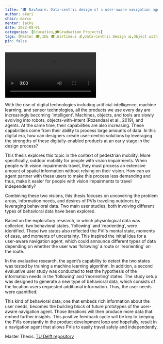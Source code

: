 ```yaml
---
title: "🎓 NavAware: Data-centric design of a user-aware navigation agent for blind mobility"
author: akari
chair: marco
mentor: jacky
date: 2022-08-01
categories: [Education,🎓Graduation Projects]
tags: [Master 🎓,IDE 🎓,Bartimeus 💰,Data-Centric Design 📊,Object with Intent 🪚, Visually Impaired People 🍎]
pin: false
---
```


<video src="https://repository.tudelft.nl/islandora/object/uuid:11deba2b-e3dd-4386-9c35-eb2824fab73b/datastream/OBJ2/download" style="width: 300px"></video>

With the rise of digital technologies including artificial intelligence, machine learning, and sensor technologies, all the products we use every day are increasingly becoming ‘intelligent’. Machines, objects, and tools are slowly evolving into robots, objects-with-intent (Rozendaal et al., 2019), and agents. At the same time, their capabilities are also increasing. These capabilities come from their ability to process large amounts of data. In this digital era, how can designers create user-centric solutions by leveraging the strengths of these digitally-enabled products at an early stage in the design process?

This thesis explores this topic in the context of pedestrian mobility. More specifically, outdoor mobility for people with vision impairments. When people with vision impairments travel, they must process an extensive amount of spatial information without relying on their vision. How can an agent partner with these users to make this process less demanding and thus, make it easier for people with vision impairments to travel independently?

Combining these two visions, this thesis focuses on uncovering the problem areas, information needs, and desires of PVIs traveling outdoors by leveraging behavioral data. Two main user studies, both involving different types of behavioral data have been explored.

Based on the exploratory research, in which physiological data was collected, two behavioral states, ‘following’ and ‘reorienting’, were identified. These two states also reflected the PVI's mental state, moments of ease, and moments of uncertainty. This inspired the initial idea for a user-aware navigation agent, which could announce different types of data depending on whether the user was ‘following’ a route or ‘reorienting’ on the route.

In the evaluative research, the agent’s capability to detect the two states was tested by training a machine learning algorithm. In addition, a second evaluative user study was conducted to test the hypothesis of the information needs in the ‘following’ and ‘reorienting‘ states. The study setup was designed to generate a new type of behavioral data, which consists of the location users requested additional information. Thus, the user needs were quantified.

This kind of behavioral data; one that embeds rich information about the user needs, becomes the building block of future prototypes of the user-aware navigation agent. Those iterations will then produce more data that embed further insights. This positive feedback cycle will be key to keeping the PVIs constantly in the product development loop and hopefully, result in a navigation agent that allows PVIs to easily travel safely and independently.


Master Thesis: [TU Delft repository](https://repository.tudelft.nl/islandora/object/uuid%3A11deba2b-e3dd-4386-9c35-eb2824fab73b?collection=education)